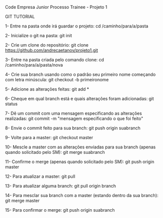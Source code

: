 Code Empresa Junior
Processo Trainee - Projeto 1

GIT TUTORIAL

1- Entre na pasta onde irá guardar o projeto:
    cd /caminho/para/a/pasta

2- Inicialize o git na pasta:
	git init

2- Crie um clone do repositório:
	git clone https://github.com/andrecaetanov/projeto1.git

3- Entre na pasta criada pelo comando clone:
	cd /caminho/para/a/pasta/nova

4- Crie sua branch usando como o padrão seu primeiro nome começando com letra minúscula:
	git checkout -b primeironome

5- Adicione as alterações feitas:
	git add *

6- Cheque em qual branch está e quais alterações foram adicionadas:
	git status

7- Dê um commit com uma mensagem especificando as alterações realizadas:
	git commit -m "mensagem especificando o que foi feito"

8- Envie o commit feito para sua branch:
	git push origin suabranch

9- Volte para a master:
	git checkout master

10- Mescle a master com as alterações enviadas para sua branch (apenas quando solicitado pelo SM):
	git merge suabranch

11- Confirme o merge (apenas quando solicitado pelo SM):
	git push origin master

12- Para atualizar a master:
	git pull

13- Para atualizar alguma branch:
	git pull origin branch

14- Para mesclar sua branch com a master (estando dentro da sua branch):
	git merge master

15- Para confirmar o merge:
	git push origin suabranch
